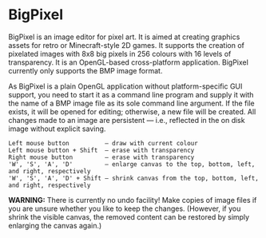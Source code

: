 BigPixel
========

BigPixel is an image editor for pixel art. It is aimed at creating graphics assets for retro or
Minecraft-style 2D games. It supports the creation of pixelated images with 8x8 big pixels in
256 colours with 16 levels of transparency. It is an OpenGL-based cross-platform application.
BigPixel currently only supports the BMP image format.

As BigPixel is a plain OpenGL application without platform-specific GUI support, you need to start
it as a command line program and supply it with the name of a BMP image file as its sole command
line argument. If the file exists, it will be opened for editing; otherwise, a new file will be
created. All changes made to an image are persistent — i.e., reflected in the on disk image without
explicit saving.

    Left mouse button          — draw with current colour
    Left mouse button + Shift  — erase with transparency
    Right mouse button         — erase with transparency
    'W', 'S', 'A', 'D'         — enlarge canvas to the top, bottom, left, and right, respectively
    'W', 'S', 'A', 'D' + Shift — shrink canvas from the top, bottom, left, and right, respectively

**WARNING:** There is currently no undo facility! Make copies of image files if you are unsure whether
you like to keep the changes. (However, if you shrink the visible canvas, the removed content can
be restored by simply enlarging the canvas again.)
